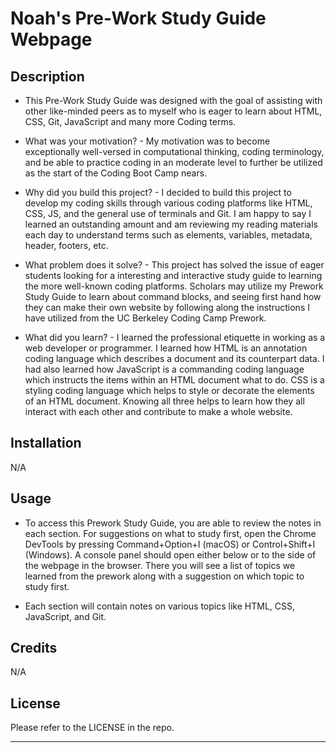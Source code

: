 # Noah's Pre-Work Study Guide Webpage

## Description

- This Pre-Work Study Guide was designed with the goal of assisting with other like-minded peers as to myself who is eager to learn about HTML, CSS, Git, JavaScript and many more Coding terms.

- What was your motivation? - My motivation was to become exceptionally well-versed in computational thinking, coding terminology, and be able to practice coding in an moderate level to further be utilized as the start of the Coding Boot Camp nears.
- Why did you build this project? - I decided to build this project to develop my coding skills through various coding platforms like HTML, CSS, JS, and the general use of terminals and Git. I am happy to say I learned an outstanding amount and am reviewing my reading materials each day to understand terms such as elements, variables, metadata, header, footers, etc.
- What problem does it solve? - This project has solved the issue of eager students looking for a interesting and interactive study guide to learning the more well-known coding platforms. Scholars may utilize my Prework Study Guide to learn about command blocks, and seeing first hand how they can make their own website by following along the instructions I have utilized from the UC Berkeley Coding Camp Prework.
- What did you learn? - I learned the professional etiquette in working as a web developer or programmer. I learned how HTML is an annotation coding language which describes a document and its counterpart data. I had also learned how JavaScript is a commanding coding language which instructs the items within an HTML document what to do. CSS is a styling coding language which helps to style or decorate the elements of an HTML document. Knowing all three helps to learn how they all interact with each other and contribute to make a whole website.

## Installation

N/A

<!---
What are the steps required to install your project? Provide a step-by-step description of how to get the development environment running.
--->

## Usage

 - To access this Prework Study Guide, you are able to review the notes in each section. For suggestions on what to study first, open the Chrome DevTools by pressing Command+Option+I (macOS) or Control+Shift+I (Windows). A console panel should open either below or to the side of the webpage in the browser. There you will see a list of topics we learned from the prework along with a suggestion on which topic to study first.

 - Each section will contain notes on various topics like HTML, CSS, JavaScript, and Git.

<!---
To add a screenshot, create an `assets/images` folder in your repository and upload your screenshot to it. Then, using the relative file path, add it to your README using the following syntax:
--->

## Credits

N/A

## License

Please refer to the LICENSE in the repo.

---